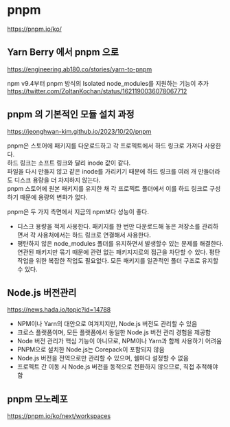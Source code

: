 # pnpm

https://pnpm.io/ko/

## Yarn Berry 에서 pnpm 으로

https://engineering.ab180.co/stories/yarn-to-pnpm

npm v9.4부터 pnpm 방식의 Isolated node_modules를 지원하는 기능이 추가  
https://twitter.com/ZoltanKochan/status/1621190036078067712

## pnpm 의 기본적인 모듈 설치 과정

https://jeonghwan-kim.github.io/2023/10/20/pnpm

pnpm은 스토어에 패키지를 다운로드하고 각 프로젝트에서 하드 링크로 가져다 사용한다.  
하드 링크는 소프트 링크와 달리 inode 값이 같다.  
파일을 다시 만들지 않고 같은 inode를 가리키기 때문에 하드 링크를 여러 개 만들더라도 디스크 용량을 더 차지하지 않는다.  
pnpm 스토어에 원본 패키지를 유지한 채 각 프로젝트 폴더에서 이를 하드 링크로 구성하기 때문에 용량의 변화가 없다.

pnpm은 두 가지 측면에서 지금의 npm보다 성능이 좋다.

- 디스크 용량을 적게 사용한다. 패키지를 한 번만 다운로드해 놓은 저장소를 관리하면서 각 사용처에서는 하드 링크로 연결해서 사용한다.
- 평탄하지 않은 node_modules 폴더를 유지하면서 발생할수 있는 문제를 해결한다. 연관된 패키지만 묶기 때문에 관련 없는 패키지지로의 접근을 차단할 수 있다. 평탄 작업을 위한 복잡한 작업도 필요없다. 모든 패키지를 일관적인 폴더 구조로 유지할 수 있다.

## Node.js 버전관리

https://news.hada.io/topic?id=14788

- NPM이나 Yarn의 대안으로 여겨지지만, Node.js 버전도 관리할 수 있음
- 크로스 플랫폼이며, 모든 플랫폼에서 동일한 Node.js 버전 관리 경험을 제공함
- Node 버전 관리가 핵심 기능이 아니므로, NPM이나 Yarn과 함께 사용하기 어려움
- PNPM으로 설치한 Node.js는 Corepack이 포함되지 않음
- Node.js 버전을 전역으로만 관리할 수 있으며, 쉘마다 설정할 수 없음
- 프로젝트 간 이동 시 Node.js 버전을 동적으로 전환하지 않으므로, 직접 추적해야 함

## pnpm 모노레포

https://pnpm.io/ko/next/workspaces